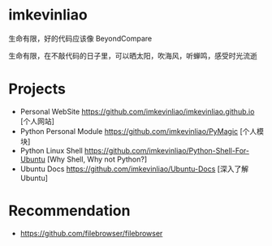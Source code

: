 # imkevinliao
生命有限，好的代码应该像 BeyondCompare

生命有限，在不敲代码的日子里，可以晒太阳，吹海风，听蝉鸣，感受时光流逝

# Projects
- Personal WebSite <https://github.com/imkevinliao/imkevinliao.github.io> [个人网站]
- Python Personal Module <https://github.com/imkevinliao/PyMagic> [个人模块]
- Python Linux Shell <https://github.com/imkevinliao/Python-Shell-For-Ubuntu> [Why Shell, Why not Python?]
- Ubuntu Docs <https://github.com/imkevinliao/Ubuntu-Docs> [深入了解 Ubuntu]

# Recommendation
- <https://github.com/filebrowser/filebrowser>


